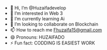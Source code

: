 - 👋 Hi, I’m @Huzaifadevelop
- 👀 I’m interested in Web 3
- 🌱 I’m currently learning Ai
- 💞️ I’m looking to collaborate on Blockchain
- 📫 How to reach me Fhuzaifa15@gmail.com
- 😄 Pronouns: HUZAIFADO
- ⚡ Fun fact: CODDING IS EASIEST WORK

<!---
Huzaifadevelop/Huzaifadevelop is a ✨ special ✨ repository because its `README.md` (this file) appears on your GitHub profile.
You can click the Preview link to take a look at your changes.
--->
